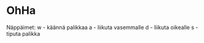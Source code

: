 OhHa
====
Näppäimet:
w - käännä palikkaa
a - liikuta vasemmalle
d - liikuta oikealle
s - tiputa palikka
